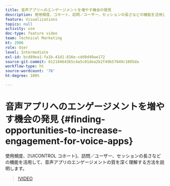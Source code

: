 ```yaml
---
title: 音声アプリへのエンゲージメントを増やす機会の発見
description: 使用頻度、コホート、訪問／ユーザー、セッションの長さなどの機能を活用して、音声アプリのエンゲージメントの質を深く理解する方法を説明します。
feature: Visualizations
topics: null
activity: use
doc-type: feature video
team: Technical Marketing
kt: 2906
role: User
level: Intermediate
exl-id: bcd89ea1-fa1b-41d1-816e-cdd9d49ae172
source-git-commit: 812184643b5c4a5c01dea2b2f49b57049c1805da
workflow-type: ht
source-wordcount: '76'
ht-degree: 100%

---
```


# 音声アプリへのエンゲージメントを増やす機会の発見 {#finding-opportunities-to-increase-engagement-for-voice-apps}

使用頻度、[!UICONTROL コホート]、訪問／ユーザー、セッションの長さなどの機能を活用して、音声アプリのエンゲージメントの質を深く理解する方法を説明します。

>[!VIDEO](https://video.tv.adobe.com/v/27223/?quality=12&learn=on)
